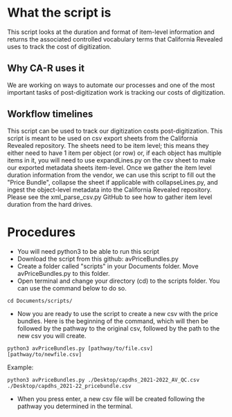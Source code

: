 # What the script is
This script looks at the duration and format of item-level information and returns the associated controlled vocabulary terms that California Revealed uses to track the cost of digitization.
## Why CA-R uses it
We are working on ways to automate our processes and one of the most important tasks of post-digitization work is tracking our costs of digitization.
## Workflow timelines
This script can be used to track our digitization costs post-digitization. This script is meant to be used on csv export sheets from the California Revealed repository. The sheets need to be item level; this means they either need to have 1 item per object (or row) or, if each object has multiple items in it, you will need to use expandLines.py on the csv sheet to make our exported metadata sheets item-level. Once we gather the item level duration information from the vendor, we can use this script to fill out the "Price Bundle", collapse the sheet if applicable with collapseLines.py, and ingest the object-level metadata into the California Revealed repository. Please see the xml_parse_csv.py GitHub to see how to gather item level duration from the hard drives.
# Procedures
- You will need python3 to be able to run this script
- Download the script from this github: avPriceBundles.py
- Create a folder called "scripts" in your Documents folder. Move avPriceBundles.py to this folder.
- Open terminal and change your directory (cd) to the scripts folder. You can use the command below to do so.
```
cd Documents/scripts/
```
- Now you are ready to use the script to create a new csv with the price bundles. Here is the beginning of the command, which will then be followed by the pathway to the original csv, followed by the path to the new csv you will create. 
```
python3 avPriceBundles.py [pathway/to/file.csv] [pathway/to/newfile.csv]
```
Example:
```
python3 avPriceBundles.py ./Desktop/capdhs_2021-2022_AV_QC.csv ./Desktop/capdhs_2021-22_pricebundle.csv 
```
- When you press enter, a new csv file will be created following the pathway you determined in the terminal. 